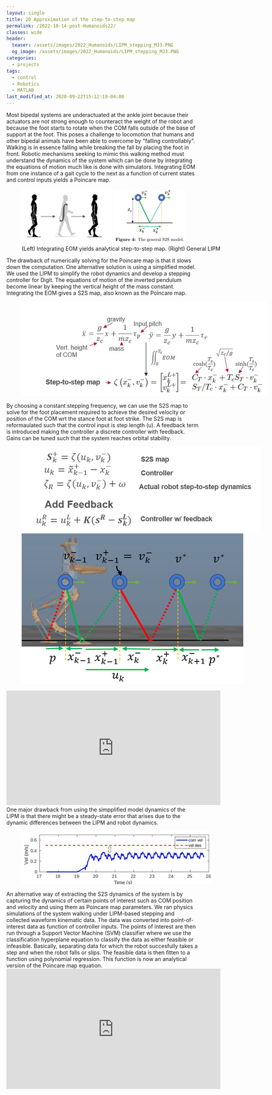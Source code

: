 ```yaml
---
layout: single
title: 2D Approximation of the step-to-step map
permalink: /2022-10-14-post-Humanoids22/
classes: wide
header:
  teaser: /assets/images/2022_Humanoids/LIPM_stepping_MJ3.PNG
  og_image: /assets/images/2022_Humanoids/LIPM_stepping_MJ3.PNG
categories:
  - projects
tags:
  - control
  - Robotics
  - MATLAB
last_modified_at: 2020-09-22T15:12:19-04:00
---
```


Most bipedal systems are underactuated at the ankle joint because their actuators are not strong enough to counteract the weight of the robot and because the foot starts to rotate when the COM falls outside of the base of support at the foot. This poses a challenge to locomotion that humans and other bipedal animals have been able to overcome by "falling controllably". Walking is in essence falling while breaking the fall by placing the foot in front. Robotic mechanisms seeking to mimic this walking method must understand the dynamics of the system which can be done by integrating the equations of motion much like is done with simulators. Integrating EOM from one instance of a gait cycle to the next as a function of current states and control inputs yields a Poincare map.

<center>
  <figure style="width:600px; text-align:left;" class="half"> 
     <a href="/assets/images/2022_Humanoids/Integration.JPG"><img src="/assets/images/2022_Humanoids/Integration.JPG"></a>
      <a href="/assets/images/2022_Humanoids/LIPM_model.jpg"><img src="/assets/images/2022_Humanoids/LIPM_model.jpg"></a>
      <figcaption>(Left) Integrating EOM yields analytical step-to-step map. (Right) General LIPM </figcaption>
    </figure>
</center>

The drawback of numerically solving for the Poincare map is that it slows down the computation. One alternative solution is using a simplified model. We used the LIPM to simplify the robot dynamics and develop a stepping controller for Digit. The equations of motion of the inverted pendulum become linear by keeping the vertical height of the mass constant. Integrating the EOM gives a S2S map, also known as the Poincare map.

<center>
  <figure style="width:800px; text-align:left;" >
      <a href="/assets/images/2022_Humanoids/EOM.JPG"><img src="/assets/images/2022_Humanoids/EOM.JPG"></a>
    </figure>
</center>
By choosing a constant stepping frequency, we can use the S2S map to solve for the foot placement required to achieve the desired velocity or position of the COM wrt the stance foot at foot strike. The S2S map is reformaulated such that the control input is step length (u). A feedback term is introduced making the controller a discrete controller with feedback. Gains can be tuned such that the system reaches orbital stability. 
<center>
  <figure style="width:1000px; text-align:left;" class="half">
      <a href="/assets/images/2022_Humanoids/Controller_eqs.JPG"><img src="/assets/images/2022_Humanoids/Controller_eqs.JPG"></a>
      <a href="/assets/images/2022_Humanoids/LIPM_stepping_MJ3.PNG"><img src="/assets/images/2022_Humanoids/LIPM_stepping_MJ3.PNG"></a>
    </figure>
</center>
<center>
  <iframe style="height:300px;" width="560" height="315" src="https://www.youtube.com/embed/_9bOyELROho" title="YouTube video player" frameborder="0" allow="accelerometer; autoplay; clipboard-write; encrypted-media; gyroscope; picture-in-picture; web-share" allowfullscreen></iframe>
</center>
One major drawback from using the simpplified model dynamics of the LIPM is that there might be a steady-state error that arises due to the dynamic differences between the LIPM and robot dynamics. 
<center>
  <figure style="width:500px; text-align:left;" >
      <a href="/assets/images/2022_Humanoids/Error.JPG"><img src="/assets/images/2022_Humanoids/Error.JPG"></a>
    </figure>
</center>
An alternative way of extracting the S2S dynamics of the system is by capturing the dynamics of certain points of interest such as COM position and velocity and using them as Poincare map parameters. We ran physics simulations of the system walking under LIPM-based stepping and collected waveform kinematic data. The data was converted into point-of-interest data as function of controller inputs. The points of interest are then run through a Support Vector Machine (SVM) classifier where we use the classification hyperplane equation to classify the data as either feasible or infeasible. Basically, separating data for which the robot succesfully takes a step and when the robot falls or slips. The feasible data is then fitten to a function using polynomial regression. This function is now an analytical version of the Poincare map equation.

<iframe width="560" height="315" src="https://www.youtube.com/embed/MniABg2jGEA" title="YouTube video player" frameborder="0" allow="accelerometer; autoplay; clipboard-write; encrypted-media; gyroscope; picture-in-picture" allowfullscreen></iframe>









